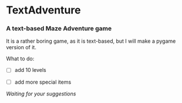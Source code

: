 # __TextAdventure__
### A text-based Maze Adventure game

It is a rather boring game, as it is text-based, but I will make a pygame version of it.

What to do:
- [ ] add 10 levels
- [ ] add more special items


_Waiting for your suggestions_
